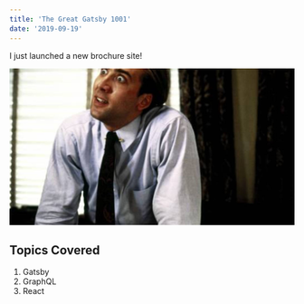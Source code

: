 ```yaml
---
title: 'The Great Gatsby 1001'
date: '2019-09-19'
---
```


I just launched a new brochure site!

![nic](./nic.jpg)

## Topics Covered

1. Gatsby
2. GraphQL
3. React
